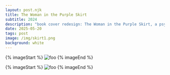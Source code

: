 ```yaml
---
layout: post.njk
title: The Woman in the Purple Skirt 
subtitle: 2024 
description: "book cover redesign: The Woman in the Purple Skirt, a psychological fiction novel by Natsuko Imamura. oil paint and ink rollers used to create the illustrations and type designs."
date: 2025-05-20
tags: post
image: /img/skirt1.png
background: white
---
```

{% imageStart  %}
<img src="/img/skirt1a.png" class="mb-32" alt="foo" />
{% imageEnd %}

{% imageStart  %}
<img src="/img/skirt2.png"  class="mb-32" alt="foo" />
{% imageEnd %}
